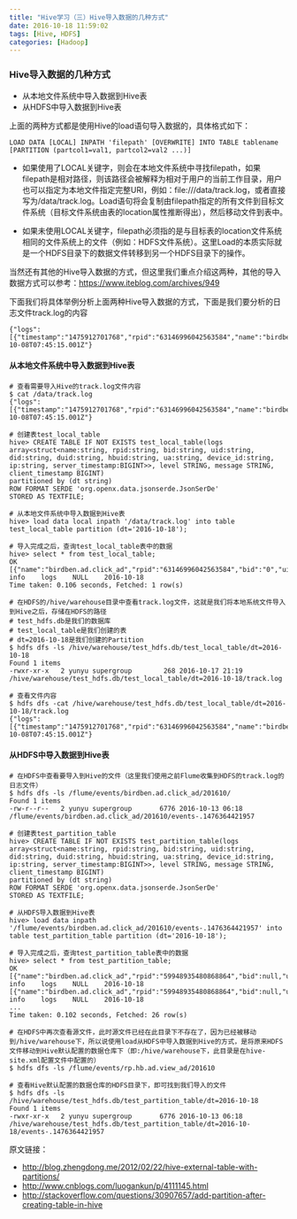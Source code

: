 ```yaml
---
title: "Hive学习（三）Hive导入数据的几种方式"
date: 2016-10-18 11:59:02
tags: [Hive, HDFS]
categories: [Hadoop]
---
```


### Hive导入数据的几种方式

- 从本地文件系统中导入数据到Hive表
- 从HDFS中导入数据到Hive表

上面的两种方式都是使用Hive的load语句导入数据的，具体格式如下：

```
LOAD DATA [LOCAL] INPATH 'filepath' [OVERWRITE] INTO TABLE tablename [PARTITION (partcol1=val1, partcol2=val2 ...)]
```

- 如果使用了LOCAL关键字，则会在本地文件系统中寻找filepath，如果filepath是相对路径，则该路径会被解释为相对于用户的当前工作目录，用户也可以指定为本地文件指定完整URI，例如：file:///data/track.log，或者直接写为/data/track.log。Load语句将会复制由filepath指定的所有文件到目标文件系统（目标文件系统由表的location属性推断得出），然后移动文件到表中。

- 如果未使用LOCAL关键字，filepath必须指的是与目标表的location文件系统相同的文件系统上的文件（例如：HDFS文件系统）。这里Load的本质实际就是一个HDFS目录下的数据文件转移到另一个HDFS目录下的操作。

当然还有其他的Hive导入数据的方式，但这里我们重点介绍这两种，其他的导入数据方式可以参考：https://www.iteblog.com/archives/949

下面我们将具体举例分析上面两种Hive导入数据的方式，下面是我们要分析的日志文件track.log的内容

```
{"logs":[{"timestamp":"1475912701768","rpid":"63146996042563584","name":"birdben.ad.click_ad","bid":0,"uid":0,"did":0,"duid":0,"hb_uid":0,"ua":"","device_id":"","server_timestamp":1475912715001}],"level":"info","message":"logs","timestamp":"2016-10-08T07:45:15.001Z"}
```

#### 从本地文件系统中导入数据到Hive表

```
# 查看需要导入Hive的track.log文件内容
$ cat /data/track.log{"logs":[{"timestamp":"1475912701768","rpid":"63146996042563584","name":"birdben.ad.click_ad","bid":0,"uid":0,"did":0,"duid":0,"hb_uid":0,"ua":"","device_id":"","server_timestamp":1475912715001}],"level":"info","message":"logs","timestamp":"2016-10-08T07:45:15.001Z"}

# 创建表test_local_table
hive> CREATE TABLE IF NOT EXISTS test_local_table(logs array<struct<name:string, rpid:string, bid:string, uid:string, did:string, duid:string, hbuid:string, ua:string, device_id:string, ip:string, server_timestamp:BIGINT>>, level STRING, message STRING, client_timestamp BIGINT)
partitioned by (dt string)
ROW FORMAT SERDE 'org.openx.data.jsonserde.JsonSerDe'
STORED AS TEXTFILE;

# 从本地文件系统中导入数据到Hive表
hive> load data local inpath '/data/track.log' into table test_local_table partition (dt='2016-10-18');

# 导入完成之后，查询test_local_table表中的数据
hive> select * from test_local_table;OK[{"name":"birdben.ad.click_ad","rpid":"63146996042563584","bid":"0","uid":"0","did":"0","duid":"0","hbuid":null,"ua":"","device_id":"","ip":null,"server_timestamp":1475912715001}]	info	logs	NULL	2016-10-18Time taken: 0.106 seconds, Fetched: 1 row(s)

# 在HDFS的/hive/warehouse目录中查看track.log文件，这就是我们将本地系统文件导入到Hive之后，存储在HDFS的路径
# test_hdfs.db是我们的数据库
# test_local_table是我们创建的表
# dt=2016-10-18是我们创建的Partition
$ hdfs dfs -ls /hive/warehouse/test_hdfs.db/test_local_table/dt=2016-10-18Found 1 items-rwxr-xr-x   2 yunyu supergroup        268 2016-10-17 21:19 /hive/warehouse/test_hdfs.db/test_local_table/dt=2016-10-18/track.log

# 查看文件内容
$ hdfs dfs -cat /hive/warehouse/test_hdfs.db/test_local_table/dt=2016-10-18/track.log{"logs":[{"timestamp":"1475912701768","rpid":"63146996042563584","name":"birdben.ad.click_ad","bid":0,"uid":0,"did":0,"duid":0,"hb_uid":0,"ua":"","device_id":"","server_timestamp":1475912715001}],"level":"info","message":"logs","timestamp":"2016-10-08T07:45:15.001Z"}
```

#### 从HDFS中导入数据到Hive表

```
# 在HDFS中查看要导入到Hive的文件（这里我们使用之前Flume收集到HDFS的track.log的日志文件）
$ hdfs dfs -ls /flume/events/birdben.ad.click_ad/201610/
Found 1 items-rw-r--r--   2 yunyu supergroup       6776 2016-10-13 06:18 /flume/events/birdben.ad.click_ad/201610/events-.1476364421957

# 创建表test_partition_table
hive> CREATE TABLE IF NOT EXISTS test_partition_table(logs array<struct<name:string, rpid:string, bid:string, uid:string, did:string, duid:string, hbuid:string, ua:string, device_id:string, ip:string, server_timestamp:BIGINT>>, level STRING, message STRING, client_timestamp BIGINT)
partitioned by (dt string)
ROW FORMAT SERDE 'org.openx.data.jsonserde.JsonSerDe'
STORED AS TEXTFILE;

# 从HDFS导入数据到Hive表
hive> load data inpath '/flume/events/birdben.ad.click_ad/201610/events-.1476364421957' into table test_partition_table partition (dt='2016-10-18');

# 导入完成之后，查询test_partition_table表中的数据
hive> select * from test_partition_table;OK[{"name":"birdben.ad.click_ad","rpid":"59948935480868864","bid":null,"uid":"0","did":"0","duid":"0","hbuid":null,"ua":"","device_id":"","ip":null,"server_timestamp":1475150396804}]	info	logs	NULL	2016-10-18[{"name":"birdben.ad.click_ad","rpid":"59948935480868864","bid":null,"uid":"0","did":"0","duid":"0","hbuid":null,"ua":"","device_id":"","ip":null,"server_timestamp":1475150470244}]	info	logs	NULL	2016-10-18
...
Time taken: 0.102 seconds, Fetched: 26 row(s)

# 在HDFS中再次查看源文件，此时源文件已经在此目录下不存在了，因为已经被移动到/hive/warehouse下，所以说使用load从HDFS中导入数据到Hive的方式，是将原来HDFS文件移动到Hive默认配置的数据仓库下（即:/hive/warehouse下，此目录是在hive-site.xml配置文件中配置的）
$ hdfs dfs -ls /flume/events/rp.hb.ad.view_ad/201610

# 查看Hive默认配置的数据仓库的HDFS目录下，即可找到我们导入的文件
$ hdfs dfs -ls /hive/warehouse/test_hdfs.db/test_partition_table/dt=2016-10-18Found 1 items-rwxr-xr-x   2 yunyu supergroup       6776 2016-10-13 06:18 /hive/warehouse/test_hdfs.db/test_partition_table/dt=2016-10-18/events-.1476364421957
```

原文链接：

- http://blog.zhengdong.me/2012/02/22/hive-external-table-with-partitions/
- http://www.cnblogs.com/luogankun/p/4111145.html
- http://stackoverflow.com/questions/30907657/add-partition-after-creating-table-in-hive